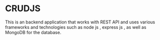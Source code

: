 # CRUDJS
This is an backend application that works with REST API and uses various frameworks and technologies such as node js , express js , as well as MongoDB for the database. 
